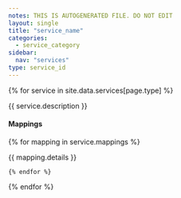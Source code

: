 ```yaml
---
notes: THIS IS AUTOGENERATED FILE. DO NOT EDIT
layout: single
title: "service_name"
categories: 
  - service_category
sidebar:
  nav: "services"
type: service_id
---
```


{% for service in site.data.services[page.type] %}

<p>{{ service.description }}</p>

<h4>Mappings</h4>
    {% for mapping in service.mappings %}

<p>{{ mapping.details }}</p>

    {% endfor %}  
{% endfor %}